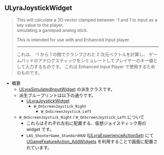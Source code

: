 ## ULyraJoystickWidget

> This will calculate a 2D vector clamped between -1 and 1 to input as a key value to the player,  
> simulating a gamepad analog stick.  
> 
> This is intended for use with and Enhanced Input player.  
> 
> ----
> これは、 -1 から 1 の間でクランプされた 2 次元ベクトルを計算し、
> ゲームパッドのアナログスティックをシミュレートしてプレイヤーのキー値として入力するものです。
> これは Enhanced Input Player で使用するためのものです。

* 概要
	* [ULyraSimulatedInputWidget] の派生クラスです。
	* 派生ブループリントは以下の通りです。
		* [ULyraJoystickWidget]
			* `W_OnScreenJoystick_Right`
				* `W_OnScreenJoystick_Left`
	* `W_OnScreenJoystick_Right` / `W_OnScreenJoystick_Left` について
		* これらはそれぞれ左右に配置する、仮想ジョイスティック用の widget です。
		* `LAS_ShooterGame_StandardHUD` ([ULyraExperienceActionSet]) にて [UGameFeatureAction_AddWidgets] を利用することで画面に配置されています。



<!--- ページ内のリンク --->

<!--- 自前の画像へのリンク --->

<!--- generated --->
[ULyraExperienceActionSet]: ../../Lyra/Experience/ULyraExperienceActionSet.md#ulyraexperienceactionset
[UGameFeatureAction_AddWidgets]: ../../Lyra/GameFeature/UGameFeatureAction_AddWidgets.md#ugamefeatureactionaddwidgets
[ULyraJoystickWidget]: ../../Lyra/Widget/ULyraJoystickWidget.md#ulyrajoystickwidget
[ULyraSimulatedInputWidget]: ../../Lyra/Widget/ULyraSimulatedInputWidget.md#ulyrasimulatedinputwidget
